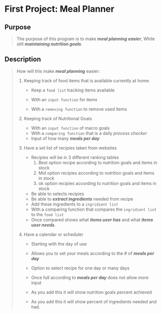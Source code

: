 # First Project: Meal Planner

## Purpose

> The purpose of this program is to make ***meal planning easier***, While still ***maintaining nutrition goals***.

## Description

> How will this make ***meal planning*** easier:
>
> 1. Keeping track of food items that is available currently at home.
>
>    - Keep a `food list` tracking items available
>
>    - With an `input function` for items
>    - With a `removing function` to remove used items
>
> 2. Keeping track of Nutritional Goals
>
>    - With an `input function` of macro goals
>    - With a `comparing function` that is a daily *process checker*
>    - Input of how many ***meals per day***
>
> 3. Have a set list of recipies taken from websites
>
>    - Recipies will be in 3 different ranking tables
>      1. Best option recipe according to nutrition goals and items in stock
>      2. Mid option recipies according to nutrition goals and items in stock
>      3. ok option recipies according to nutrition goals and items in stock
>    - Be able to selects recipies
>    - Be able to ***extract ingredients*** needed from recipe
>    - Add these ingredients to a `ingridient list`
>    - With a comparing function that compares the `ingridient list` to the `food list`
>    - Once compared shows what ***items user has*** and what ***items user needs***.
>
> 4. Have a calendar or scheduler
>
>    - Starting with the day of use
>
>    - Allows you to set your meals according to the # of ***meals per day*** 
>    - Option to select recipe for one day or many days
>    - Once full according to ***meals per day*** does not allow more input
>    - As you add this it will show nutrition goals percent achieved
>    - As you add this it will show percent of ingredients needed and had.

